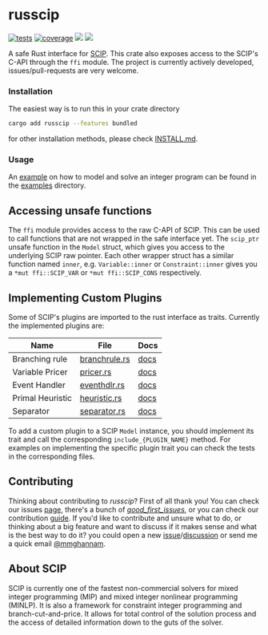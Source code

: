 # russcip

[![tests](https://github.com/mmghannam/russcip/actions/workflows/build_and_test.yml/badge.svg)](https://github.com/mmghannam/russcip/actions/workflows/build_and_test.yml)
[![coverage](https://img.shields.io/codecov/c/github/scipopt/russcip)](https://app.codecov.io/gh/scipopt/russcip/)
[![][img_crates]][crates] [![][img_doc]][doc]


[img_crates]: https://img.shields.io/crates/v/russcip.svg

[crates]: https://crates.io/crates/russcip

[img_doc]: https://img.shields.io/badge/rust-documentation-blue.svg

[doc]: https://docs.rs/russcip/

[img_coverage]: https://img.shields.io/codecov/c/github/scipopt/russcip

A safe Rust interface for [SCIP](https://www.scipopt.org/index.php#download). This crate also exposes access to the
SCIP's C-API through the `ffi` module.
The project is currently actively developed, issues/pull-requests are very welcome.

### Installation
The easiest way is to run this in your crate directory
```bash
cargo add russcip --features bundled
```
for other installation methods, please check [INSTALL.md](INSTALL.md).

### Usage

An [example](examples/create_and_solve.rs) on how to model and solve an integer program can be found in
the [examples](examples) directory.

## Accessing unsafe functions

The `ffi` module provides access to the raw C-API of SCIP. This can be used to call functions that are not wrapped in
the safe interface yet.
The `scip_ptr` unsafe function in the `Model` struct, which gives you access to the underlying SCIP raw pointer.
Each other wrapper struct has a similar function named `inner`, e.g. `Variable::inner` or `Constraint::inner` gives you
a `*mut ffi::SCIP_VAR` or `*mut ffi::SCIP_CONS` respectively.

## Implementing Custom Plugins

Some of SCIP's plugins are imported to the rust interface as traits. Currently the implemented plugins are:

| **Name**         | **File**                                                                        | **Docs**                                                                        |
|------------------|---------------------------------------------------------------------------------|---------------------------------------------------------------------------------|
| Branching rule   | [branchrule.rs](https://github.com/scipopt/russcip/blob/main/src/branchrule.rs) | [docs](https://docs.rs/russcip/latest/russcip/branchrule/trait.BranchRule.html) |
| Variable Pricer  | [pricer.rs](https://github.com/scipopt/russcip/blob/main/src/pricer.rs)         | [docs](https://docs.rs/russcip/latest/russcip/pricer/trait.Pricer.html)         |
| Event Handler    | [eventhdlr.rs](https://github.com/scipopt/russcip/blob/main/src/eventhdlr.rs)   | [docs](https://docs.rs/russcip/latest/russcip/eventhdlr/trait.Eventhdlr.html)   |
| Primal Heuristic | [heuristic.rs](https://github.com/scipopt/russcip/blob/main/src/heuristic.rs)   | [docs](https://docs.rs/russcip/latest/russcip/heuristic/trait.Heuristic.html)   |
| Separator        | [separator.rs](https://github.com/scipopt/russcip/blob/main/src/separator.rs)   | [docs](https://docs.rs/russcip/latest/russcip/separator/trait.Separator.html)   |

To add a custom plugin to a SCIP `Model` instance, you should implement its trait and call the corresponding
`include_{PLUGIN_NAME}` method. For examples on implementing the specific plugin trait you can check the tests in the
corresponding files.

## Contributing

Thinking about contributing to _russcip_? First of all thank you! You can check our
issues [page](https://github.com/scipopt/russcip/issues), there's a bunch of [
_good_first_issues_](https://github.com/scipopt/russcip/issues?q=is%3Aissue+is%3Aopen+label%3A%22good+first+issue%22),
or you can check our contribution [guide](CONTRIBUTING.md). If you'd like to contribute and unsure what to do, or
thinking about a big feature and want to discuss if it makes sense and what is the best way to do it? you could open a
new [issue](https://github.com/scipopt/russcip/issues/new/choose)/[discussion](https://github.com/scipopt/russcip/discussions/new/choose)
or send me a quick email [@mmghannam](https://github.com/mmghannam).

## About SCIP

SCIP is currently one of the fastest non-commercial solvers for mixed integer programming (MIP) and mixed integer
nonlinear programming (MINLP). It is also a framework for constraint integer programming and branch-cut-and-price. It
allows for total control of the solution process and the access of detailed information down to the guts of the solver.
